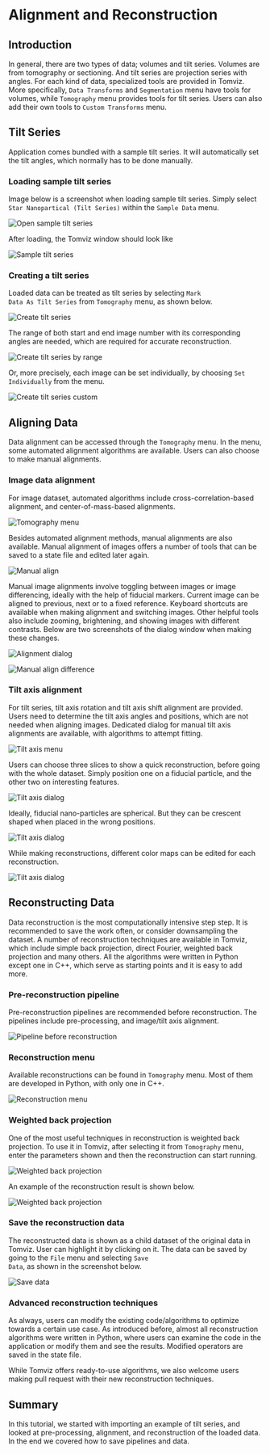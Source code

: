 # Alignment and Reconstruction

## Introduction

In general, there are two types of data; volumes and tilt series. Volumes are from tomography or sectioning. And tilt series are projection series with angles. For each kind of data, specialized tools are provided in Tomviz. More specifically, <code>Data Transforms</code> and <code>Segmentation</code> menu have tools for volumes, while <code>Tomography</code> menu provides tools for tilt series. Users can also add their own tools to <code>Custom Transforms</code> menu.

## Tilt Series

Application comes bundled with a sample tilt series. It will automatically set the tilt angles, which normally has to be done manually.

### Loading sample tilt series

Image below is a screenshot when loading sample tilt series. Simply select <code>Star Nanopartical (Tilt Series)</code> within the <code>Sample Data</code> menu.

![Open sample tilt series](img/tomviz_load_tilt.png)

After loading, the Tomviz window should look like

![Sample tilt series](img/tomviz_tilt_sample.png)

### Creating a tilt series

Loaded data can be treated as tilt series by selecting <code>Mark Data As Tilt Series</code> from <code>Tomography</code> menu, as shown below.

![Create tilt series](img/create_tilt_series.png)

The range of both start and end image number with its corresponding angles are needed, which are required for accurate reconstruction.

![Create tilt series by range](img/set_by_range.png)

Or, more precisely, each image can be set individually, by choosing <code>Set Individually</code> from the menu.

![Create tilt series custom](img/set_individually.png)

## Aligning Data

Data alignment can be accessed through the <code>Tomography</code> menu. In the menu, some automated alignment algorithms are available. Users can also choose to make manual alignments.

### Image data alignment

For image dataset, automated algorithms include cross-correlation-based alignment, and center-of-mass-based alignments.

![Tomography menu](img/tomography_menu.png)

Besides automated alignment methods, manual alignments are also available. Manual alignment of images offers a number of tools that can be saved to a state file and edited later again.

![Manual align](img/manual_align.png)

Manual image alignments involve toggling between images or image differencing, ideally with the help of fiducial markers. Current image can be aligned to previous, next or to a fixed reference. Keyboard shortcuts are available when making alignment and switching images. Other helpful tools also include zooming, brightening, and showing images with different contrasts. Below are two screenshots of the dialog window when making these changes.

![Alignment dialog](img/align_dialog.png)

![Manual align difference](img/manual_align_diff.png)

### Tilt axis alignment

For tilt series, tilt axis rotation and tilt axis shift alignment are provided. Users need to determine the tilt axis angles and positions, which are not needed when aligning images. Dedicated dialog for manual tilt axis alignments are available, with algorithms to attempt fitting.

![Tilt axis menu](img/tilt_axis_menu.png)

Users can choose three slices to show a quick reconstruction, before going with the whole dataset. Simply position one on a fiducial particle, and the other two on interesting features.

![Tilt axis dialog](img/tilt_axis_dialog.png)

Ideally, fiducial nano-particles are spherical. But they can be crescent shaped when placed in the wrong positions.

![Tilt axis dialog](img/tilt_axis_dialog2.png)

While making reconstructions, different color maps can be edited for each reconstruction.

![Tilt axis dialog](img/tilt_axis_color.png)

## Reconstructing Data

Data reconstruction is the most computationally intensive step step. It is recommended to save the work often, or consider downsampling the dataset. A number of reconstruction techniques are available in Tomviz, which include simple back projection, direct Fourier, weighted back projection and many others. All the algorithms were written in Python except one in C++, which serve as starting points and it is easy to add more.

### Pre-reconstruction pipeline

Pre-reconstruction pipelines are recommended before reconstruction. The pipelines include pre-processing, and image/tilt axis alignment.

![Pipeline before reconstruction](img/reco_pre_pipeline.png)

### Reconstruction menu

Available reconstructions can be found in <code>Tomography</code> menu. Most of them are developed in Python, with only one in C++.

![Reconstruction menu](img/reco_menu.png)

### Weighted back projection

One of the most useful techniques in reconstruction is weighted back projection. To use it in Tomviz, after selecting it from `Tomography` menu, enter the parameters shown and then the reconstruction can start running.

![Weighted back projection](img/weighted_back_proj.png)

An example of the reconstruction result is shown below.

![Weighted back projection](img/weighted_back_proj2.png)

### Save the reconstruction data

The reconstructed data is shown as a child dataset of the original data in Tomviz. User can highlight it by clicking on it. The data can be saved by going to the <code>File</code> menu and selecting <code>Save Data</code>, as shown in the screenshot below.

![Save data](img/tomviz_save_data.png)

### Advanced reconstruction techniques

As always, users can modify the existing code/algorithms to optimize towards a certain use case. As introduced before, almost all reconstruction algorithms were written in Python, where users can examine the code in the application or modify them and see the results. Modified operators are saved in the state file.

While Tomviz offers ready-to-use algorithms, we also welcome users making pull request with their new reconstruction techniques.

## Summary

In this tutorial, we started with importing an example of tilt series, and looked at pre-processing, alignment, and reconstruction of the loaded data. In the end we covered how to save pipelines and data.
